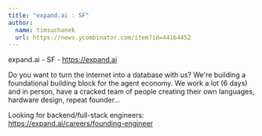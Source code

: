 ```yaml
---
title: "expand.ai : SF"
author:
  name: timsuchanek
  url: https://news.ycombinator.com/item?id=44164452
---
```

expand.ai - SF - <a href="https:&#x2F;&#x2F;expand.ai">https:&#x2F;&#x2F;expand.ai</a>

Do you want to turn the internet into a database with us?
We&#x27;re building a foundational building block for the agent economy.
We work a lot (6 days) and in person, have a cracked team of people creating their own languages, hardware design, repeat founder...

Looking for backend&#x2F;full-stack engineers:
<a href="https:&#x2F;&#x2F;expand.ai&#x2F;careers&#x2F;founding-engineer">https:&#x2F;&#x2F;expand.ai&#x2F;careers&#x2F;founding-engineer</a>
<JobApplication />
